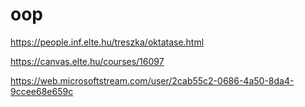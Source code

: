 # oop
https://people.inf.elte.hu/treszka/oktatase.html

https://canvas.elte.hu/courses/16097

https://web.microsoftstream.com/user/2cab55c2-0686-4a50-8da4-9ccee68e659c

